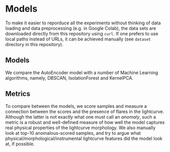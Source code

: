 # Models
To make it easier to reporduce all the experiments without thinking of data loading and data preprocessing (e.g. in Google Colab), the data sets are downloaded directly from this repository using `curl`. If one prefers to use local paths instead of URLs, it can be achieved manually (see `dataset` directory in this repository).

## Models
We compare the AutoEncoder model with a number of Machine Learning algorithms, namely, DBSCAN, IsolationForest and KernelPCA.

## Metrics
To compare between the models, we score samples and measure a connection between the scores and the presence of flares in the lightcurve. Although the latter is not exactly what one must call an *anomaly*, such a metric is a robust and well-defined  measure of how well the model captures real physical properties of the lightcurve morphology.
We also manually look at top-10 anomalous-scored samples, and try to argue what physical/morphological/instrumental lightcurve features did the model look at, if possible.
